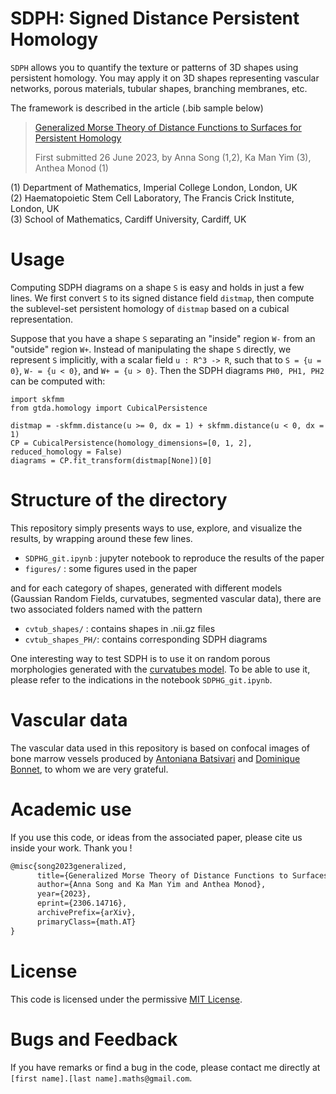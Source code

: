 # SDPH: Signed Distance Persistent Homology

``SDPH`` allows you to quantify the texture or patterns of 3D shapes using persistent homology. You may apply it on 3D shapes representing vascular networks, porous materials, tubular shapes, branching membranes, etc. 

The framework is described in the article (.bib sample below)
> [Generalized Morse Theory of Distance Functions to Surfaces for Persistent Homology
](http://arxiv.org/abs/2306.14716)
> 
> First submitted 26 June 2023, by Anna Song (1,2), Ka Man Yim (3), Anthea Monod (1)

(1) Department of Mathematics, Imperial College London, London, UK \
(2) Haematopoietic Stem Cell Laboratory, The Francis Crick Institute, London, UK \
(3) School of Mathematics, Cardiff University, Cardiff, UK

# Usage

Computing SDPH diagrams on a shape `S` is easy and holds in just a few lines. 
We first convert `S` to its signed distance field `distmap`, then compute the sublevel-set persistent homology of `distmap` based on a cubical representation.

Suppose that you have a shape `S` separating an "inside" region `W-` from an "outside" region `W+`. Instead of manipulating the shape `S` directly, we represent `S` implicitly, with a scalar field `u : R^3 -> R`, such that to `S = {u = 0}`, `W- = {u < 0}`, and `W+ = {u > 0}`. Then the SDPH diagrams `PH0, PH1, PH2` can be computed with:

```
import skfmm
from gtda.homology import CubicalPersistence

distmap = -skfmm.distance(u >= 0, dx = 1) + skfmm.distance(u < 0, dx = 1)
CP = CubicalPersistence(homology_dimensions=[0, 1, 2], reduced_homology = False) 
diagrams = CP.fit_transform(distmap[None])[0]
```

# Structure of the directory

This repository simply presents ways to use, explore, and visualize the results, by wrapping around these few lines.

- `SDPHG_git.ipynb` : jupyter notebook to reproduce the results of the paper
- `figures/` : some figures used in the paper

and for each category of shapes, generated with different models (Gaussian Random Fields, curvatubes, segmented vascular data), there are two associated folders named with the pattern

- `cvtub_shapes/` : contains shapes in .nii.gz files 
- `cvtub_shapes_PH/`: contains corresponding SDPH diagrams

One interesting way to test SDPH is to use it on random porous morphologies generated with the [curvatubes model](https://github.com/annasongmaths/curvatubes). To be able to use it, please refer to the indications in the notebook `SDPHG_git.ipynb`.

# Vascular data

The vascular data used in this repository is based on confocal images of bone marrow vessels produced by [Antoniana Batsivari](https://www.researchgate.net/profile/Antoniana-Batsivari) and [Dominique Bonnet](https://www.crick.ac.uk/research/find-a-researcher/dominique-bonnet), to whom we are very grateful.

# Academic use

If you use this code, or ideas from the associated paper, please cite us inside your work. Thank you !

```tex
@misc{song2023generalized,
      title={Generalized Morse Theory of Distance Functions to Surfaces for Persistent Homology}, 
      author={Anna Song and Ka Man Yim and Anthea Monod},
      year={2023},
      eprint={2306.14716},
      archivePrefix={arXiv},
      primaryClass={math.AT}
}
```

# License

This code is licensed under the permissive [MIT License](https://en.wikipedia.org/wiki/MIT_License).

# Bugs and Feedback

If you have remarks or find a bug in the code, please contact me directly at `[first name].[last name].maths@gmail.com`.
